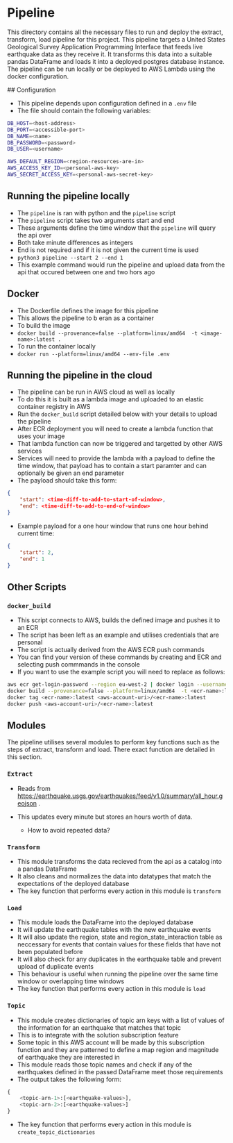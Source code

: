 # Pipeline

This directory contains all the necessary files to run and deploy the extract, transform, load pipeline for this project. This pipeline targets a United States Geological Survey Application Programming Interface that feeds live earthquake data as they receive it. It transforms this data into a suitable pandas DataFrame and loads it into a deployed postgres database instance. The pipeline can be run locally or be deployed to AWS Lambda using the docker configuration.

## Configuration

- This pipeline depends upon configuration defined in a `.env` file
- The file should contain the following variables:
```sh
DB_HOST=<host-address>
DB_PORT=<accessible-port>
DB_NAME=<name>
DB_PASSWORD=<password>
DB_USER=<username>

AWS_DEFAULT_REGION=<region-resources-are-in>
AWS_ACCESS_KEY_ID=<personal-aws-key>
AWS_SECRET_ACCESS_KEY=<personal-aws-secret-key>
```

## Running the pipeline locally

- The `pipeline` is ran with python and the `pipeline` script
- The `pipeline` script takes two arguments start and end
- These arguments define the time window that the `pipeline` will query the api over
- Both take minute differences as integers
- End is not required and if it is not given the current time is used
- `python3 pipeline --start 2 --end 1`
- This example command would run the pipeline and upload data from the api that occured between one and two hors ago

## Docker

- The Dockerfile defines the image for this pipeline
- This allows the pipeline to b eran as a container
- To build the image
- `docker build --provenance=false --platform=linux/amd64  -t <image-name>:latest .`
- To run the container locally
- `docker run --platform=linux/amd64 --env-file .env`

## Running the pipeline in the cloud

- The pipeline can be run in AWS cloud as well as locally
- To do this it is built as a lambda image and uploaded to an elastic container registry in AWS
- Run the `docker_build` script detailed below with your details to upload the pipeline
- After ECR deployment you will need to create a lambda function that uses your image
- That lambda function can now be triggered and targetted by other AWS services
- Services will need to provide the lambda with a payload to define the time window, that payload has to contain a start paramter and can optionally be given an end parameter
- The payload should take this form:
```json
{
    "start": <time-diff-to-add-to-start-of-window>,
    "end": <time-diff-to-add-to-end-of-window>
}
```
- Example payload for a one hour window that runs one hour behind current time:
```json
{
    "start": 2,
    "end": 1
}
```

## Other Scripts

### `docker_build`

- This script connects to AWS, builds the defined image and pushes it to an ECR
- The script has been left as an example and utilises credentials that are personal
- The script is actually derived from the AWS ECR push commands
- You can find your version of these commands by creating and ECR and selecting push commmands in the console
- If you want to use the example script you will need to replace as follows:
```sh
aws ecr get-login-password --region eu-west-2 | docker login --username AWS --password-stdin <aws-account-uri>
docker build --provenance=false --platform=linux/amd64  -t <ecr-name>:latest .
docker tag <ecr-name>:latest <aws-account-uri>/<ecr-name>:latest
docker push <aws-account-uri>/<ecr-name>:latest
```

## Modules

The pipeline utilises several modules to perform key functions such as the steps of extract, transform and load. There exact function are detailed in this section. 

### `Extract`

- Reads from https://earthquake.usgs.gov/earthquakes/feed/v1.0/summary/all_hour.geojson .

- This updates every minute but stores an hours worth of data.

    - How to avoid repeated data?

### `Transform`

- This module transforms the data recieved from the api as a catalog into a pandas DataFrame
- It also cleans and normalizes the data into datatypes that match the expectations of the deployed database
- The key function that performs every action in this module is `transform`

### `Load`

- This module loads the DataFrame into the deployed database
- It will update the earthquake tables with the new earthquake events
- It will also update the region, state and region_state_interaction table as neccessary for events that contain values for these fields that have not been populated before
- It will also check for any duplicates in the earthquake table and prevent upload of duplicate events
- This behaviour is useful when running the pipeline over the same time window or overlapping time windows
- The key function that performs every action in this module is `load`

### `Topic`

- This module creates dictionaries of topic arn keys with a list of values of the information for an earthquake that matches that topic
- This is to integrate with the solution subscription feature
- Some topic in this AWS account will be made by this subscription function and they are patterned to define a map region and magnitude of earthquake they are interested in
- This module reads those topic names and check if any of the earthquakes defined in the passed DataFrame meet those requirements
- The output takes the following form:
```python
{
    <topic-arn-1>:[<earthquake-values>],
    <topic-arn-2>:[<earthquake-values>]
}
```
- The key function that performs every action in this module is `create_topic_dictionaries`

